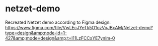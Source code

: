 # netzet-demo
Recreated Netzet demo according to Figma design: https://www.figma.com/file/VwLEcJYeTk5O1ozVoJBxAM/Netzet-demo?type=design&amp;node-id=1-427&amp;mode=design&amp;t=l11LzFCCxYE7ynlm-0
